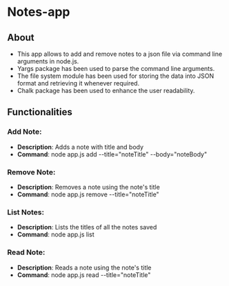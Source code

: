 # Notes-app

## About
* This app allows to add and remove notes to a json file via command line arguments in node.js. 
* Yargs package has been used to parse the command line arguments. 
* The file system module has been used for storing the data into JSON format and retrieving it whenever required. 
* Chalk package has been used to enhance the user readability. 

## Functionalities
### Add Note: 
* **Description**: Adds a note with title and body 
* **Command**: node app.js add --title="noteTitle" --body="noteBody"
### Remove Note: 
* **Description**: Removes a note using the note's title
* **Command**: node app.js remove --title="noteTitle"
### List Notes: 
* **Description**: Lists the titles of all the notes saved
* **Command**: node app.js list
### Read Note: 
* **Description**: Reads a note using the note's title
* **Command**: node app.js read --title="noteTitle" 
